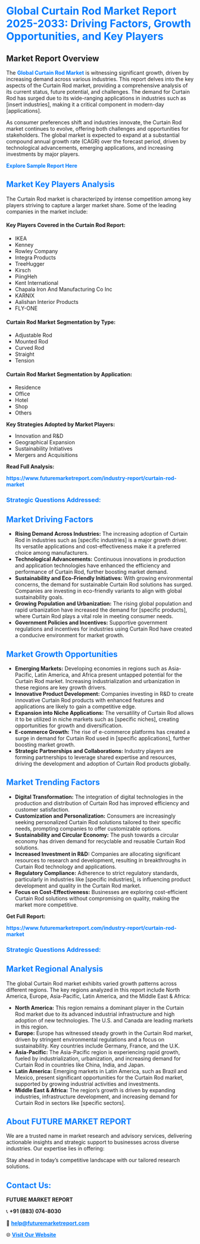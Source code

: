 <h1 style="color: #007BFF;">Global Curtain Rod Market Report 2025-2033: Driving Factors, Growth Opportunities, and Key Players</h1>

<section id="overview">
<h2>Market Report Overview</h2>
<p>The <a href="https://www.futuremarketreport.com/industry-report/curtain-rod-market" style="color: #007BFF; text-decoration: none;"><strong>Global Curtain Rod Market</strong></a> is witnessing significant growth, driven by increasing demand across various industries. This report delves into the key aspects of the Curtain Rod market, providing a comprehensive analysis of its current status, future potential, and challenges. The demand for Curtain Rod has surged due to its wide-ranging applications in industries such as [insert industries], making it a critical component in modern-day [applications].</p>
<p>As consumer preferences shift and industries innovate, the Curtain Rod market continues to evolve, offering both challenges and opportunities for stakeholders. The global market is expected to expand at a substantial compound annual growth rate (CAGR) over the forecast period, driven by technological advancements, emerging applications, and increasing investments by major players.</p>
</section>

<section id="overview">
<p><a href="https://www.futuremarketreport.com/request-sample/reportId=102757" style="color: #007BFF; text-decoration: none;"><strong>Explore Sample Report Here</strong></a></p>
</section>

<section id="key-players">
<h2 style="color: #007BFF;">Market Key Players Analysis</h2>
<p>The Curtain Rod market is characterized by intense competition among key players striving to capture a larger market share. Some of the leading companies in the market include:</p>
<h4>Key Players Covered in the Curtain Rod Report:</h4>
<ul><li>IKEA</li><li>Kenney</li><li>Rowley Company</li><li>Integra Products</li><li>TreeHugger</li><li>Kirsch</li><li>PiingHeh</li><li>Kent International</li><li>Chapala Iron And Manufacturing Co Inc</li><li>KARNIX</li><li>Aalishan Interior Products</li><li>FLY-ONE</li></ul>
<h4>Curtain Rod Market Segmentation by Type:</h4>
<ul><li>Adjustable Rod</li><li>Mounted Rod</li><li>Curved Rod</li><li>Straight</li><li>Tension</li></ul>

<h4>Curtain Rod Market Segmentation by Application:</h4>
<ul><li>Residence</li><li>Office</li><li>Hotel</li><li>Shop</li><li>Others</li></ul>
<p><strong>Key Strategies Adopted by Market Players:</strong></p>
<ul>
<li>Innovation and R&D</li>
<li>Geographical Expansion</li>
<li>Sustainability Initiatives</li>
<li>Mergers and Acquisitions</li>
</ul>
</section>

<section>
<p><strong>Read Full Analysis: </strong></p><a href="https://www.futuremarketreport.com/industry-report/curtain-rod-market" style="color: #007BFF; text-decoration: none;"><strong>https://www.futuremarketreport.com/industry-report/curtain-rod-market</strong></a>
<h3 style="color: #007BFF;">Strategic Questions Addressed:</h3>
</section>

<section id="driving-factors">
<h2 style="color: #007BFF;">Market Driving Factors</h2>
<ul>
<li><strong>Rising Demand Across Industries:</strong> The increasing adoption of Curtain Rod in industries such as [specific industries] is a major growth driver. Its versatile applications and cost-effectiveness make it a preferred choice among manufacturers.</li>
<li><strong>Technological Advancements:</strong> Continuous innovations in production and application technologies have enhanced the efficiency and performance of Curtain Rod, further boosting market demand.</li>
<li><strong>Sustainability and Eco-Friendly Initiatives:</strong> With growing environmental concerns, the demand for sustainable Curtain Rod solutions has surged. Companies are investing in eco-friendly variants to align with global sustainability goals.</li>
<li><strong>Growing Population and Urbanization:</strong> The rising global population and rapid urbanization have increased the demand for [specific products], where Curtain Rod plays a vital role in meeting consumer needs.</li>
<li><strong>Government Policies and Incentives:</strong> Supportive government regulations and incentives for industries using Curtain Rod have created a conducive environment for market growth.</li>
</ul>
</section>

<section id="growth-opportunities">
<h2 style="color: #007BFF;">Market Growth Opportunities</h2>
<ul>
<li><strong>Emerging Markets:</strong> Developing economies in regions such as Asia-Pacific, Latin America, and Africa present untapped potential for the Curtain Rod market. Increasing industrialization and urbanization in these regions are key growth drivers.</li>
<li><strong>Innovative Product Development:</strong> Companies investing in R&D to create innovative Curtain Rod products with enhanced features and applications are likely to gain a competitive edge.</li>
<li><strong>Expansion into Niche Applications:</strong> The versatility of Curtain Rod allows it to be utilized in niche markets such as [specific niches], creating opportunities for growth and diversification.</li>
<li><strong>E-commerce Growth:</strong> The rise of e-commerce platforms has created a surge in demand for Curtain Rod used in [specific applications], further boosting market growth.</li>
<li><strong>Strategic Partnerships and Collaborations:</strong> Industry players are forming partnerships to leverage shared expertise and resources, driving the development and adoption of Curtain Rod products globally.</li>
</ul>
</section>

<section id="trending-factors">
<h2 style="color: #007BFF;">Market Trending Factors</h2>
<ul>
<li><strong>Digital Transformation:</strong> The integration of digital technologies in the production and distribution of Curtain Rod has improved efficiency and customer satisfaction.</li>
<li><strong>Customization and Personalization:</strong> Consumers are increasingly seeking personalized Curtain Rod solutions tailored to their specific needs, prompting companies to offer customizable options.</li>
<li><strong>Sustainability and Circular Economy:</strong> The push towards a circular economy has driven demand for recyclable and reusable Curtain Rod solutions.</li>
<li><strong>Increased Investment in R&D:</strong> Companies are allocating significant resources to research and development, resulting in breakthroughs in Curtain Rod technology and applications.</li>
<li><strong>Regulatory Compliance:</strong> Adherence to strict regulatory standards, particularly in industries like [specific industries], is influencing product development and quality in the Curtain Rod market.</li>
<li><strong>Focus on Cost-Effectiveness:</strong> Businesses are exploring cost-efficient Curtain Rod solutions without compromising on quality, making the market more competitive.</li>
</ul>
</section>

<section>
<p><strong>Get Full Report: </strong></p><a href="https://www.futuremarketreport.com/industry-report/curtain-rod-market" style="color: #007BFF; text-decoration: none;"><strong>https://www.futuremarketreport.com/industry-report/curtain-rod-market</strong></a>
<h3 style="color: #007BFF;">Strategic Questions Addressed:</h3>
</section>


<section id="regional-analysis">
<h2 style="color: #007BFF;">Market Regional Analysis</h2>
<p>The global Curtain Rod market exhibits varied growth patterns across different regions. The key regions analyzed in this report include North America, Europe, Asia-Pacific, Latin America, and the Middle East & Africa:</p>
<ul>
<li><strong>North America:</strong> This region remains a dominant player in the Curtain Rod market due to its advanced industrial infrastructure and high adoption of new technologies. The U.S. and Canada are leading markets in this region.</li>
<li><strong>Europe:</strong> Europe has witnessed steady growth in the Curtain Rod market, driven by stringent environmental regulations and a focus on sustainability. Key countries include Germany, France, and the U.K.</li>
<li><strong>Asia-Pacific:</strong> The Asia-Pacific region is experiencing rapid growth, fueled by industrialization, urbanization, and increasing demand for Curtain Rod in countries like China, India, and Japan.</li>
<li><strong>Latin America:</strong> Emerging markets in Latin America, such as Brazil and Mexico, present significant opportunities for the Curtain Rod market, supported by growing industrial activities and investments.</li>
<li><strong>Middle East & Africa:</strong> The region’s growth is driven by expanding industries, infrastructure development, and increasing demand for Curtain Rod in sectors like [specific sectors].</li>
</ul>
</section>

<footer>
<h2 style="color: #007BFF;">About FUTURE MARKET REPORT</h2>
<p>We are a trusted name in market research and advisory services, delivering actionable insights and strategic support to businesses across diverse industries. Our expertise lies in offering:</p>

<p>Stay ahead in today’s competitive landscape with our tailored research solutions.</p>

<h2 style="color: #007BFF;">Contact Us:</h2>
<p><strong>FUTURE MARKET REPORT</strong></p>
<p>📞 <strong>+91 (883) 074-8030</strong></p>
<p>📧 <strong><a href="mailto:help@futuremarketreport.com" style="color: #007BFF;">help@futuremarketreport.com</a></strong></p>
<p>🌐 <strong><a href="https://www.futuremarketreport.com/" style="color: #007BFF;">Visit Our Website</a></strong></p>
</footer>